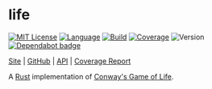 # life

[![MIT License](https://img.shields.io/github/license/nigeleke/lingora?style=plastic)](https://github.com/nigeleke/lingora/blob/master/LICENSE)
[![Language](https://img.shields.io/badge/language-Rust-blue.svg?style=plastic)](https://www.rust-lang.org/)
[![Build](https://img.shields.io/github/actions/workflow/status/nigeleke/life/acceptance.yml?style=plastic)](https://github.com/nigeleke/life/actions/workflows/acceptance.yml)
[![Coverage](https://img.shields.io/codecov/c/github/nigeleke/life?style=plastic&token=DLJAILVYIK)](https://codecov.io/gh/nigeleke/life)
![Version](https://img.shields.io/github/v/tag/nigeleke/life?style=plastic)
[![Dependabot badge](https://img.shields.io/badge/dependabot-enabled-blue.svg?style=plastic)](https://github.com/dependabot)

  [Site](https://nigeleke.github.io/life) \| [GitHub](https://github.com/nigeleke/life) \| [API](https://nigeleke.github.io/life/api/index.html) \| [Coverage Report](https://nigeleke.github.io/life/coverage/index.html)

A [Rust](https://www.rust-lang.org/) implementation of [Conway's Game of Life](https://en.wikipedia.org/wiki/Conway%27s_Game_of_Life).
